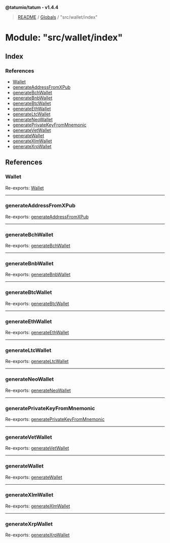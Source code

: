**@tatumio/tatum - v1.4.4**

> [README](../README.md) / [Globals](../globals.md) / "src/wallet/index"

# Module: "src/wallet/index"

## Index

### References

* [Wallet](_src_wallet_index_.md#wallet)
* [generateAddressFromXPub](_src_wallet_index_.md#generateaddressfromxpub)
* [generateBchWallet](_src_wallet_index_.md#generatebchwallet)
* [generateBnbWallet](_src_wallet_index_.md#generatebnbwallet)
* [generateBtcWallet](_src_wallet_index_.md#generatebtcwallet)
* [generateEthWallet](_src_wallet_index_.md#generateethwallet)
* [generateLtcWallet](_src_wallet_index_.md#generateltcwallet)
* [generateNeoWallet](_src_wallet_index_.md#generateneowallet)
* [generatePrivateKeyFromMnemonic](_src_wallet_index_.md#generateprivatekeyfrommnemonic)
* [generateVetWallet](_src_wallet_index_.md#generatevetwallet)
* [generateWallet](_src_wallet_index_.md#generatewallet)
* [generateXlmWallet](_src_wallet_index_.md#generatexlmwallet)
* [generateXrpWallet](_src_wallet_index_.md#generatexrpwallet)

## References

### Wallet

Re-exports: [Wallet](../interfaces/_src_wallet_wallet_.wallet.md)

___

### generateAddressFromXPub

Re-exports: [generateAddressFromXPub](_src_wallet_address_.md#generateaddressfromxpub)

___

### generateBchWallet

Re-exports: [generateBchWallet](_src_wallet_wallet_.md#generatebchwallet)

___

### generateBnbWallet

Re-exports: [generateBnbWallet](_src_wallet_wallet_.md#generatebnbwallet)

___

### generateBtcWallet

Re-exports: [generateBtcWallet](_src_wallet_wallet_.md#generatebtcwallet)

___

### generateEthWallet

Re-exports: [generateEthWallet](_src_wallet_wallet_.md#generateethwallet)

___

### generateLtcWallet

Re-exports: [generateLtcWallet](_src_wallet_wallet_.md#generateltcwallet)

___

### generateNeoWallet

Re-exports: [generateNeoWallet](_src_wallet_wallet_.md#generateneowallet)

___

### generatePrivateKeyFromMnemonic

Re-exports: [generatePrivateKeyFromMnemonic](_src_wallet_address_.md#generateprivatekeyfrommnemonic)

___

### generateVetWallet

Re-exports: [generateVetWallet](_src_wallet_wallet_.md#generatevetwallet)

___

### generateWallet

Re-exports: [generateWallet](_src_wallet_wallet_.md#generatewallet)

___

### generateXlmWallet

Re-exports: [generateXlmWallet](_src_wallet_wallet_.md#generatexlmwallet)

___

### generateXrpWallet

Re-exports: [generateXrpWallet](_src_wallet_wallet_.md#generatexrpwallet)
